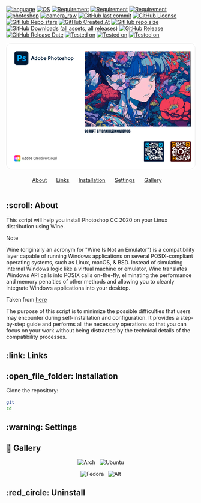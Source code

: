 [![language](https://img.shields.io/badge/language-Shell-001d26?labelColor=%2300c8ff&color=%23001d26)](#)
[![OS](https://img.shields.io/badge/OS-Linux-001d26?labelColor=%2300c8ff&color=%23001d26)](#)
[![Requirement](https://img.shields.io/badge/requirement-Wine-001d26?labelColor=%2300c8ff&color=%23001d26)](#)
[![Requirement](https://img.shields.io/badge/requirement-Winetricks-001d26?labelColor=%2300c8ff&color=%23001d26)](#)
[![Requirement](https://img.shields.io/badge/requirement-curl-001d26?labelColor=%2300c8ff&color=%23001d26)](#)
[![photoshop](https://img.shields.io/badge/photoshop-CC2020-001d26?labelColor=%2300c8ff&color=%23001d26)](#)
[![camera_raw](https://img.shields.io/badge/CameraRaw-v13-001d26?labelColor=%2300c8ff&color=%23001d26)](#)
[![GitHub last commit](https://img.shields.io/github/last-commit/DaniilZinoviev06/photoshop-installer-linux?labelColor=%2300c8ff&color=%23001d26)](#)
[![GitHub License](https://img.shields.io/github/license/DaniilZinoviev06/photoshop-installer-linux?labelColor=%2300c8ff&color=%23001d26)](#)
[![GitHub Repo stars](https://img.shields.io/github/stars/DaniilZinoviev06/photoshop-installer-linux?labelColor=%2300c8ff&color=%23001d26)](#)
[![GitHub Created At](https://img.shields.io/github/created-at/DaniilZinoviev06/photoshop-installer-linux?labelColor=%2300c8ff&color=%23001d26)](#)
[![GitHub repo size](https://img.shields.io/github/repo-size/DaniilZinoviev06/photoshop-installer-linux?labelColor=%2300c8ff&color=%23001d26)](#)
[![GitHub Downloads (all assets, all releases)](https://img.shields.io/github/downloads/DaniilZinoviev06/photoshop-installer-linux/total?labelColor=%2300c8ff&color=%23001d26)](#)
[![GitHub Release](https://img.shields.io/github/v/release/DaniilZinoviev06/photoshop-installer-linux?labelColor=%2300c8ff&color=%23001d26)](#)
[![GitHub Release Date](https://img.shields.io/github/release-date/DaniilZinoviev06/photoshop-installer-linux?labelColor=%2300c8ff&color=%23001d26)](#)
[![Tested on](https://img.shields.io/badge/tested-Arch-001d26?labelColor=%2300c8ff&color=%23001d26)](#)
[![Tested on](https://img.shields.io/badge/tested-Ubuntu-001d26?labelColor=%2300c8ff&color=%23001d26)](#)
[![Tested on](https://img.shields.io/badge/tested-Fedora-001d26?labelColor=%2300c8ff&color=%23001d26)](#)


<div align = center>
  <img alt="Image" src="https://github.com/DaniilZinoviev06/photoshop-2020-installer-linux/blob/master/images/banner.png">
</div><br>

<div align="center"> 
  <a href="#about">About</a>&ensp;&ensp;&ensp;
  <a href="#links">Links</a>&ensp;&ensp;&ensp;
  <a href="#installation">Installation</a>&ensp;&ensp;&ensp;
  <a href="#settings">Settings</a>&ensp;&ensp;&ensp;
  <a href="#gallery">Gallery</a>&ensp;&ensp;&ensp;
</div><br>

<h2 id="about">:scroll: About</h2>
<p>This script will help you install Photoshop CC 2020 on your Linux distribution using Wine.</p>

> [!NOTE]
> Wine (originally an acronym for "Wine Is Not an Emulator") is a compatibility layer capable of running Windows applications on several POSIX-compliant operating systems, such as Linux, macOS, & BSD. Instead of simulating internal Windows logic like a virtual machine or emulator, Wine translates Windows API calls into POSIX calls on-the-fly, eliminating the performance and memory penalties of other methods and allowing you to cleanly integrate Windows applications into your desktop.
> 
> Taken from <a href="https://www.winehq.org/">here</a>

The purpose of this script is to minimize the possible difficulties that users may encounter during self-installation and configuration. It provides a step-by-step guide and performs all the necessary operations so that you can focus on your work without being distracted by the technical details of the compatibility processes.

<h2 id="links">:link: Links</h2>

<h2 id="installation">:open_file_folder: Installation</h2>

Clone the repository:
```bash
git 
cd 
```

<h2 id="settings">:warning: Settings</h2>


<h2 id="gallery">🌄 Gallery</h2>

<p align="center">
    <img width="49%" src="https://github.com/DaniilZinoviev06/photoshop-installer-linux/blob/master/images/ps_arch.png" alt="Arch"/>
&nbsp;
    <img width="49%" src="https://github.com/DaniilZinoviev06/photoshop-installer-linux/blob/master/images/ps_ubuntu.png" alt="Ubuntu"/>
</p>

<p align="center">
    <img width="49%" src="https://github.com/DaniilZinoviev06/photoshop-installer-linux/blob/master/images/ps_arch.png" alt="Fedora"/>
&nbsp;
    <img width="49%" src="https://github.com/DaniilZinoviev06/photoshop-installer-linux/blob/master/images/ps_arch.png" alt="Alt"/>
</p> 

<h2 id="uninstall">:red_circle: Uninstall</h2>
